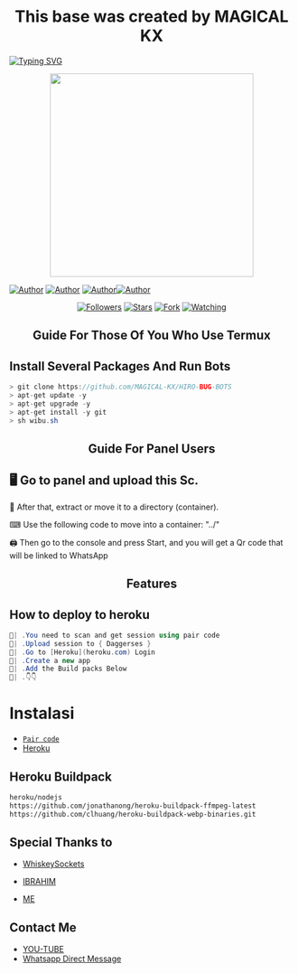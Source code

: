 <h1 align="center"> This base was created by MAGICAL KX </h1>

<a href="https://git.io/typing-svg"><img src="https://readme-typing-svg.demolab.com?font=Black+Ops+One&size=50&pause=1000&color=1BAFBAFF&center=true&width=910&height=100&lines=THANKS FOR CHOOSING ;HIRO-BUG-BOT;WHATSAPP+BUG+BOT;CREATED+BY+MAGICAL+KX;RELEASED+05.08.24" alt="Typing SVG" /></a>
  </p>
<p align="center">
<img src="https://telegra.ph/file/7fba1ad2920b3f745b885.jpg" width="360" height="360"/>
</p>
<a href="https://github.com/MAGICAL-KX"><img title="Author" src="https://img.shields.io/badge/MAGICAL-KX-black?style=for-the-badge&logo=Github"></a> <a href="https://whatsapp.com/channel/0029Vah4I4P2UPB8vOAmDV3V"><img title="Author" src="https://img.shields.io/badge/CHANNEL-black?style=for-the-badge&logo=whatsapp"></a> <a href="https://wa.me/+263789432940"><img title="Author" src="https://img.shields.io/badge/CHAT US-black?style=for-the-badge&logo=whatsapp><a> <a href="https://github.com/MAGICAL-KX"><img title="Author" src="https://img.shields.io/badge/HIRO-BUG-BOTS?style=for-the-badge&logo=whatsapp"></a>
<p/>
<p align="center">
<a href="https://github.com/MAGICAL-KX?tab=followers"><img title="Followers" src="https://img.shields.io/github/followers/MAGICAL-KX?label=Followers&style=social"></a>
<a href="https://github.com/MAGICAAL-KX/HIRO-BUG-BOTS/stargazers/"><img title="Stars" src="https://img.shields.io/github/stars/MAGICAL-KX/HIRO-BUG-BOTS?&style=social"></a>
<a href="https://github.com/MAGICAL-KX/HIRO-BUG-BOTS/network/members"><img title="Fork" src="https://img.shields.io/github/forks/MAGICAL-KX/HIRO-BUG-BOTS?style=social"></a>
<a href="https://github.com/MAGICAL-KX/HIRO-BUG-BOTS/watchers"><img title="Watching" src="https://img.shields.io/github/watchers/MAGICAL-KX/HIRO-BUG-BOTS?label=Watching&style=social"></a>
</p>
</a>
</p>  
<h2 align="center">Guide For Those Of You Who Use Termux</h2>

## Install Several Packages And Run Bots

```csharp
> git clone https://github.com/MAGICAL-KX/HIRO-BUG-BOTS
> apt-get update -y
> apt-get upgrade -y
> apt-get install -y git
> sh wibu.sh
````

<h2 align="center">Guide For Panel Users</h2>

## 🖥 Go to panel and upload this Sc.

 📝 After that, extract or move it to a directory (container).

 ⌨ Use the following code to move into a container: "../"

 🖨 Then go to the console and press Start, and you will get a Qr code that will be linked to WhatsApp

<h2 align="center">Features</h2>

## How to deploy to heroku

```csharp
🦠| .You need to scan and get session using pair code
🦠| .Upload session to { Daggerses }
🦠| .Go to [Heroku](heroku.com) Login 
🦠| .Create a new app
🦠| .Add the Build packs Below 
🦠| .👇👇
```
# Instalasi
* [`Pair code`](https://spider-classic-pairing.onrender.com)
* [Heroku](  https://heroku.com/deploy?template=https://github.com/Samue-l1/Samue-l1)
## Heroku Buildpack
```bash
heroku/nodejs
https://github.com/jonathanong/heroku-buildpack-ffmpeg-latest
https://github.com/clhuang/heroku-buildpack-webp-binaries.git
```





## Special Thanks to

* [WhiskeySockets](https://github.com/WhiskeySockets)

* [IBRAHIM](https://github.com/Infixll)

* [ME](https://github.com/MAGICAL-KX)

## Contact Me
  
* [YOU-TUBE](@KentonX-Tech)
* [Whatsapp Direct Message](https://api.whatsapp.com/send?phone=+263789432940)
